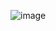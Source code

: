 ![image](https://www.notion.so/image/https%3A%2F%2Fprod-files-secure.s3.us-west-2.amazonaws.com%2Fcf024025-486d-4514-84ae-3a7c5951c17c%2F248e403c-81b6-4e5c-9edb-4fb3c60d8331%2Fimage.png?table=block&id=184394a4-8061-8179-8bca-c3f873291f34&spaceId=cf024025-486d-4514-84ae-3a7c5951c17c&width=1440&userId=a537e104-decb-4d62-bf07-6218fda0fe75&cache=v2)